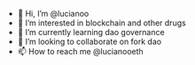 - 👋 Hi, I’m @lucianoo
- 👀 I’m interested in blockchain and other drugs
- 🌱 I’m currently learning dao governance
- 💞️ I’m looking to collaborate on fork dao
- 📫 How to reach me @lucianooeth 

<!---
lucianopoh/lucianopoh is a ✨ special ✨ repository because its `README.md` (this file) appears on your GitHub profile.
You can click the Preview link to take a look at your changes.
--->
